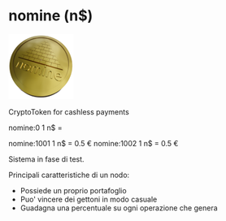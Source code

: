 # nomine (n$)

<img src="https://github.com/ugo-bp/nomine/blob/main/images/nomine-ico1.png" />

CryptoToken for cashless payments

nomine:0      1 n$ = 

nomine:1001   1 n$ = 0.5 €
nomine:1002   1 n$ = 0.5 €


Sistema in fase di test.




Principali caratteristiche di un nodo:

- Possiede un proprio portafoglio
- Puo' vincere dei gettoni in modo casuale
- Guadagna una percentuale su ogni operazione che genera

